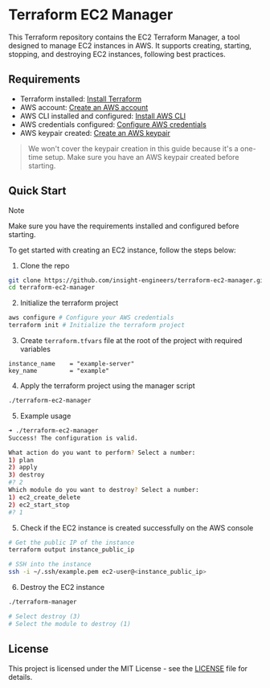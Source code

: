 # Terraform EC2 Manager

This Terraform repository contains the EC2 Terraform Manager, a tool designed to manage EC2 instances in AWS. It supports creating, starting, stopping, and destroying EC2 instances, following best practices.

## Requirements

- Terraform installed: [Install Terraform](https://learn.hashicorp.com/tutorials/terraform/install-cli)
- AWS account: [Create an AWS account](https://aws.amazon.com/)
- AWS CLI installed and configured: [Install AWS CLI](https://docs.aws.amazon.com/cli/latest/userguide/getting-started-install.html)
- AWS credentials configured: [Configure AWS credentials](https://docs.aws.amazon.com/cli/latest/userguide/cli-configure-files.html)
- AWS keypair created: [Create an AWS keypair](https://docs.aws.amazon.com/AWSEC2/latest/UserGuide/ec2-key-pairs.html)

> We won't cover the keypair creation in this guide because it's a one-time setup. Make sure you have an AWS keypair created before starting.

## Quick Start

> [!NOTE]
> Make sure you have the requirements installed and configured before starting.

To get started with creating an EC2 instance, follow the steps below:

1. Clone the repo

```bash
git clone https://github.com/insight-engineers/terraform-ec2-manager.git
cd terraform-ec2-manager
```

2. Initialize the terraform project

```bash
aws configure # Configure your AWS credentials
terraform init # Initialize the terraform project
```

3. Create `terraform.tfvars` file at the root of the project with required variables

```hcl
instance_name    = "example-server"
key_name         = "example"
```

4. Apply the terraform project using the manager script

```bash
./terraform-ec2-manager
```

5. Example usage

```bash
➜ ./terraform-ec2-manager
Success! The configuration is valid.

What action do you want to perform? Select a number:
1) plan
2) apply
3) destroy
#? 2
Which module do you want to destroy? Select a number:
1) ec2_create_delete
2) ec2_start_stop
#? 1
```

5. Check if the EC2 instance is created successfully on the AWS console

```bash
# Get the public IP of the instance
terraform output instance_public_ip

# SSH into the instance
ssh -i ~/.ssh/example.pem ec2-user@<instance_public_ip>
```

6. Destroy the EC2 instance

```bash
./terraform-manager

# Select destroy (3)
# Select the module to destroy (1)
```

## License

This project is licensed under the MIT License - see the [LICENSE](LICENSE) file for details.